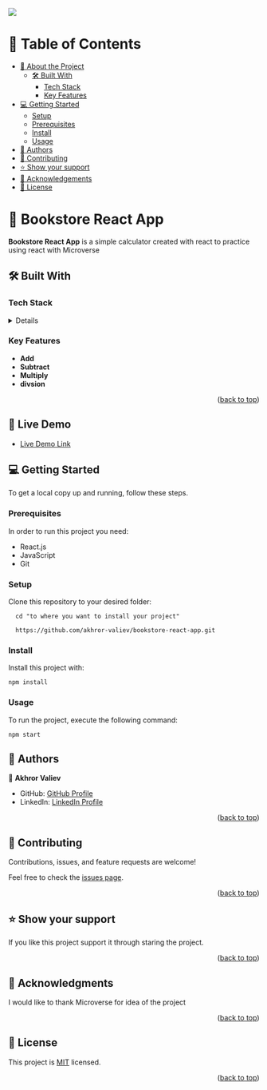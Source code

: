 ![](https://img.shields.io/badge/Microverse-blueviolet)
<a name="readme-top" />

# 📗 Table of Contents

- [📖 About the Project](#about-project)
  - [🛠 Built With](#built-with)
    - [Tech Stack](#tech-stack)
    - [Key Features](#key-features)
- [💻 Getting Started](#getting-started)
  - [Setup](#setup)
  - [Prerequisites](#prerequisites)
  - [Install](#install)
  - [Usage](#usage)
- [👥 Authors](#authors)
- [🤝 Contributing](#contributing)
- [⭐️ Show your support](#support)
- [🙏 Acknowledgements](#acknowledgements)
- [📝 License](#license)

# 📖 Bookstore React App <a name="about-project" />

**Bookstore React App** is a simple calculator created with react to practice using react with Microverse

## 🛠 Built With <a name="built-with" />

### Tech Stack <a name="tech-stack" />

<details>
  <summary>Client</summary>
  <ul>
    <li><a href="https://reactjs.org/">React.js</a></li>
    <li><a href="https://developer.mozilla.org/en-US/docs/Web/JavaScript">JavaScript</a></li>
    <li><a href="https://developer.mozilla.org/en-US/docs/Web/CSS">CSS</a></li>
    <li><a href="https://reactjs.org/docs/introducing-jsx.html">JSX</a></li>

</ul></details>

### Key Features <a name="key-features" />

- **Add**
- **Subtract**
- **Multiply**
- **divsion**

<p align="right">(<a href="#readme-top">back to top</a>)</p>

## 🚀 Live Demo <a name="live-demo" />

- [Live Demo Link]()

## 💻 Getting Started <a name="getting-started" />

To get a local copy up and running, follow these steps.

### Prerequisites

In order to run this project you need:

- React.js
- JavaScript
- Git

### Setup

Clone this repository to your desired folder:

```
  cd "to where you want to install your project"

  https://github.com/akhror-valiev/bookstore-react-app.git
```

### Install

Install this project with:

```
npm install
```

### Usage

To run the project, execute the following command:

```
npm start
```

## 👥 Authors <a name="authors" />

👤 **Akhror Valiev**

- GitHub: [GitHub Profile](https://github.com/akhror-valiev)
- LinkedIn: [LinkedIn Profile](https://www.linkedin.com/in/akhror-valiev-9141911b8/)

<p align="right">(<a href="#readme-top">back to top</a>)</p>

## 🤝 Contributing <a name="contributing" />

Contributions, issues, and feature requests are welcome!

Feel free to check the [issues page](../../issues/).

<p align="right">(<a href="#readme-top">back to top</a>)</p>

## ⭐️ Show your support <a name="support" />

If you like this project support it through staring the project.

<p align="right">(<a href="#readme-top">back to top</a>)</p>

## 🙏 Acknowledgments <a name="acknowledgements" />

I would like to thank Microverse for idea of the project

<p align="right">(<a href="#readme-top">back to top</a>)</p>

## 📝 License <a name="license" />

This project is [MIT](./LICENSE) licensed.

<p align="right">(<a href="#readme-top">back to top</a>)</p></>
